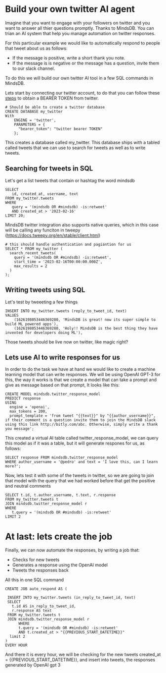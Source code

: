 # Build your own twitter AI agent

Imagine that you want to engage with your followers on twitter and you want to answer all thier questions promptly.
Thanks to MindsDB. You can trian an AI system that help you manage automation on twitter responses.


For this particular example we would like to automatically respond to people that tweet about us as follows:
- If the message is positive, write a short thank you note. 
- If the message is is negative or the message has a question, invite them to our slack channel.


To do this we will build our own twitter AI tool in a few SQL commands in MindsDB.


Lets start by connecting our twitter account, to do that you can follow these [steps](https://developer.twitter.com/en/docs/authentication/oauth-2-0/bearer-tokens) to obtain a BEARER TOKEN from twitter.


```
# Should be able to create a twitter database
CREATE DATABASE my_twitter 
With 
    ENGINE = 'twitter',
    PARAMETERS = {
      "bearer_token": "twitter bearer TOKEN"
    };
```

This creates a database called my_twitter. This database ships with a tabled called tweets that we can use to search for tweets as well as to write tweets.


## Searching for tweets in SQL

Let's get a list tweets that contain or hashtag the word mindsdb

```
SELECT 
   id, created_at, username, text 
FROM my_twitter.tweets 
WHERE 
   query = '(mindsdb OR #mindsdb) -is:retweet' 
   AND created_at > '2023-02-16' 
LIMIT 20;
```

MindsDB twitter integration also supports native queries, which in this case will be calling any funciton in tweepy
(https://docs.tweepy.org/en/stable/client.html)
```
# this should handle authentication and pagiantion for us
SELECT * FROM my_twitter (
  search_recent_tweets(
    query = '(mindsdb OR #mindsdb) -is:retweet',
    start_time = '2023-02-16T00:00:00.000Z',
    max_results = 2
  )
);
```

## Writing tweets using SQL

Let's test by tweeeting a few things

```
INSERT INTO my_twitter.tweets (reply_to_tweet_id, text)
VALUES 
    (1626198053446369280, 'MindsDB is great! now its super simple to build ML powered apps'),
    (1626198053446369280, 'Holy!! MindsDB is the best thing they have invented for developers doing ML'),
```

Those tweets should be live now on twitter, like magic right?

## Lets use AI to write responses for us

In order to do the task we have at hand we would like to create a machine learning model that can write responses. 
We will be using OpenAI GPT-3 for this, the way it works is that we create a model that can take a prompt and give as message based on that prompt, 
It looks like this:

```
CREATE MODEL mindsdb.twitter_response_model                           
PREDICT response
USING
  engine = 'openai', 
  max_tokens = 200,             
  prompt_template = 'from tweet "{{text}}" by "{{author_username}}", if their comment is a question invite them to join the MindsDB slack using this link http://bitly.com/abc. Otherwise, simply write a thank you message';
```

This created a virtual AI table called twitter_response_model, we can query this model as if it was a table, but it will generate respones for us, as follows:

```
SELECT response FROM mindsdb.twitter_response_model 
WHERE author_username = '@pedro' and text = 'I love this, can I learn more?';
```

Now, lets test it with some of the tweets in twitter, so we are going to join that model with the query that we had worked before that get the positive and neutral comments

```
SELECT t.id, t.author_username, t.text, r.response 
FROM my_twitter.tweets t
JOIN mindsdb.twitter_response_model r 
WHERE 
   t.query = '(mindsdb OR #mindsdb) -is:retweet' 
LIMIT 2
```
# At last: lets create the job

Finally, we can now automate the responses, by writing a job that:
- Checks for new tweets
- Generates a response using the OpenAI model
- Tweets the responses back 

All this in one  SQL command


```
CREATE JOB auto_respond AS (

 INSERT INTO my_twitter.tweets (in_reply_to_tweet_id, text)
 SELECT 
   t.id AS in_reply_to_tweet_id, 
   r.response AS text
 FROM my_twitter.tweets t
 JOIN mindsdb.twitter_response_model r 
      WHERE 
      t.query = '(mindsdb OR #mindsdb) -is:retweet' 
      AND t.created_at > "{{PREVIOUS_START_DATETIME}}"
  limit 2
)
EVERY HOUR
```

And there it is every hour, we will be checking for the new tweets created_at = {{PREVIOUS_START_DATETIME}}, and insert into tweets, the responses generated by OpenAI gpt 3


